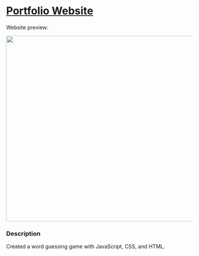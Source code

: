 # [Portfolio Website](https://stevesbong.github.io/WheelOfSuccess)

Website preview:

<img src="https://github.com/Stevesbong/Stevesbong.github.io/blob/master/img/wheelofsuccess.png" width="600" height="500">


### Description

Created a word guessing game with JavaScript, CSS, and HTML.
